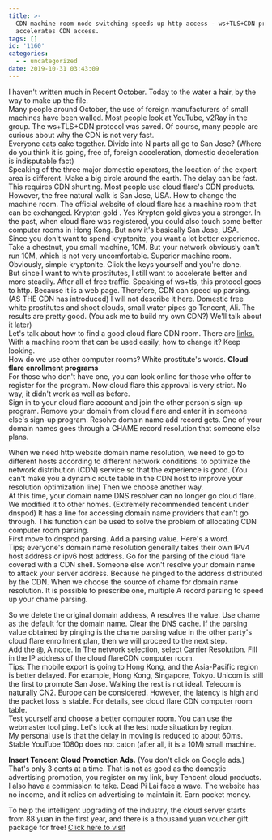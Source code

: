```yaml
---
title: >-
  CDN machine room node switching speeds up http access - ws+TLS+CDN protocol
  accelerates CDN access.
tags: []
id: '1160'
categories:
  - - uncategorized
date: 2019-10-31 03:43:09
---
```


I haven't written much in Recent October. Today to the water a hair, by the way to make up the file.  
Many people around October, the use of foreign manufacturers of small machines have been walled. Most people look at YouTube, v2Ray in the group. The ws+TLS+CDN protocol was saved. Of course, many people are curious about why the CDN is not very fast.  
Everyone eats cake together. Divide into N parts all go to San Jose? (Where do you think it is going, free cf, foreign acceleration, domestic deceleration is indisputable fact)  
Speaking of the three major domestic operators, the location of the export area is different. Make a big circle around the earth. The delay can be fast. This requires CDN shunting. Most people use cloud flare's CDN products. However, the free natural walk is San Jose, USA. How to change the machine room. The official website of cloud flare has a machine room that can be exchanged. Krypton gold . Yes Krypton gold gives you a stronger. In the past, when cloud flare was registered, you could also touch some better computer rooms in Hong Kong. But now it's basically San Jose, USA.  
Since you don't want to spend kryptonite, you want a lot better experience. Take a chestnut, you small machine, 10M. But your network obviously can't run 10M, which is not very uncomfortable. Superior machine room. Obviously, simple kryptonite. Click the keys yourself and you're done.  
But since I want to white prostitutes, I still want to accelerate better and more steadily. After all cf free traffic. Speaking of ws+tls, this protocol goes to http. Because it is a web page. Therefore, CDN can speed up parsing. (AS THE CDN has introduced) I will not describe it here. Domestic free white prostitutes and shoot clouds, small water pipes go Tencent, Ali. The results are pretty good. (You ask me to build my own CDN?) We'll talk about it later)  
Let's talk about how to find a good cloud flare CDN room. There are [links.](https://www.hostloc.com/thread-469169-1-1.html) With a machine room that can be used easily, how to change it? Keep looking.  
How do we use other computer rooms? White prostitute's words. **Cloud flare enrollment programs**  
For those who don't have one, you can look online for those who offer to register for the program. Now cloud flare this approval is very strict. No way, it didn't work as well as before.  
Sign in to your cloud flare account and join the other person's sign-up program. Remove your domain from cloud flare and enter it in someone else's sign-up program. Resolve domain name add record gets. One of your domain names goes through a CHAME record resolution that someone else plans.

When we need http website domain name resolution, we need to go to different hosts according to different network conditions. to optimize the network distribution (CDN) service so that the experience is good. (You can't make you a dynamic route table in the CDN host to improve your resolution optimization line) Then we choose another way.  
At this time, your domain name DNS resolver can no longer go cloud flare. We modified it to other homes. (Extremely recommended tencent under dnspod) It has a line for accessing domain name providers that can't go through. This function can be used to solve the problem of allocating CDN computer room parsing.  
First move to dnspod parsing. Add a parsing value. Here's a word.  
Tips; everyone's domain name resolution generally takes their own IPV4 host address or ipv6 host address. Go for the parsing of the cloud flare covered with a CDN shell. Someone else won't resolve your domain name to attack your server address. Because he pinged to the address distributed by the CDN. When we choose the source of chame for domain name resolution. It is possible to prescribe one, multiple A record parsing to speed up your chame parsing.

So we delete the original domain address, A resolves the value. Use chame as the default for the domain name. Clear the DNS cache. If the parsing value obtained by pinging is the chame parsing value in the other party's cloud flare enrollment plan, then we will proceed to the next step.  
Add the @, A node. In The network selection, select Carrier Resolution. Fill in the IP address of the cloud flareCDN computer room.  
Tips: The mobile export is going to Hong Kong, and the Asia-Pacific region is better delayed. For example, Hong Kong, Singapore, Tokyo. Unicom is still the first to promote San Jose. Walking the rest is not ideal. Telecom is naturally CN2. Europe can be considered. However, the latency is high and the packet loss is stable. For details, see cloud flare CDN computer room table.  
Test yourself and choose a better computer room. You can use the webmaster tool ping. Let's look at the test node situation by region.  
My personal use is that the delay in moving is reduced to about 60ms. Stable YouTube 1080p does not caton (after all, it is a 10M) small machine.

**Insert Tencent Cloud Promotion Ads.** (You don't click on Google ads.) That's only 3 cents at a time. That is not as good as the domestic advertising promotion, you register on my link, buy Tencent cloud products. I also have a commission to take. Dead Pi Lai face a wave. The website has no income, and it relies on advertising to maintain it. Earn pocket money.

To help the intelligent upgrading of the industry, the cloud server starts from 88 yuan in the first year, and there is a thousand yuan voucher gift package for free! [Click here to visit](https://cloud.tencent.com/act/cps/redirect?redirect=1048&cps_key=8d80a5274f7ac63bba5112dbb40c5037&from=console)